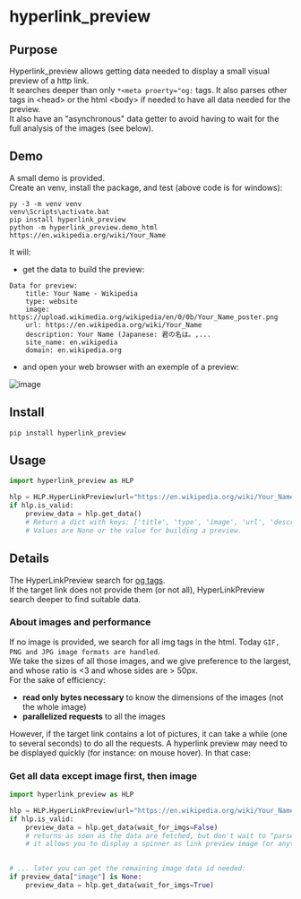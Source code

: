 # hyperlink_preview

## Purpose

Hyperlink_preview allows getting data needed to display a small visual preview of a http link.  
It searches deeper than only `*<meta proerty="og:` tags. It also parses other tags in \<head\> or the html \<body\> if needed to have all data needed for the preview.  
It also have an "asynchronous" data getter to avoid having to wait for the full analysis of the images (see below).

## Demo
A small demo is provided.  
Create an venv, install the package, and test (above code is for windows):
```
py -3 -m venv venv
venv\Scripts\activate.bat
pip install hyperlink_preview
python -m hyperlink_preview.demo_html https://en.wikipedia.org/wiki/Your_Name
```
It will:
- get the data to build the preview:
```
Data for preview:
    title: Your Name - Wikipedia
    type: website
    image: https://upload.wikimedia.org/wikipedia/en/0/0b/Your_Name_poster.png
    url: https://en.wikipedia.org/wiki/Your_Name
    description: Your Name (Japanese: 君の名は。,...
    site_name: en.wikipedia
    domain: en.wikipedia.org
```
- and open your web browser with an exemple of a preview:


![image](https://user-images.githubusercontent.com/26554495/151885801-10da1770-6b4a-4633-8541-3be7a275c755.png)

## Install

```
pip install hyperlink_preview
```

## Usage

```python
import hyperlink_preview as HLP

hlp = HLP.HyperLinkPreview(url="https://en.wikipedia.org/wiki/Your_Name")
if hlp.is_valid:
    preview_data = hlp.get_data()
    # Return a dict with keys: ['title', 'type', 'image', 'url', 'description', 'site_name']
    # Values are None or the value for building a preview.
```

## Details

The HyperLinkPreview search for [og tags](https://ogp.me/).  
If the target link does not provide them (or not all), HyperLinkPreview search deeper to find suitable data.  

### About images and performance

If no image is provided, we search for all img tags in the html. Today `GIF, PNG and JPG image formats are handled`.  
We take the sizes of all those images, and we give preference to the largest, and whose ratio is <3 and whose sides are > 50px.  
For the sake of efficiency:
  - **read only bytes necessary** to know the dimensions of the images (not the whole image)
  - **parallelized requests** to all the images

However, if the target link contains a lot of pictures, it can take a while (one to several seconds) to do all the requests. A hyperlink preview may need to be displayed quickly (for instance: on mouse hover). In that case:

### Get all data except image first, then image
```python
import hyperlink_preview as HLP

hlp = HLP.HyperLinkPreview(url="https://en.wikipedia.org/wiki/Your_Name")
if hlp.is_valid:
    preview_data = hlp.get_data(wait_for_imgs=False)
    # returns as soon as the data are fetched, but don't wait to "parse" all images tags if needed.
    # it allows you to display a spinner as link preview image (or anything else to keep your user waiting).
    

# ... later you can get the remaining image data id needed:
if preview_data["image"] is None:
    preview_data = hlp.get_data(wait_for_imgs=True)
```
